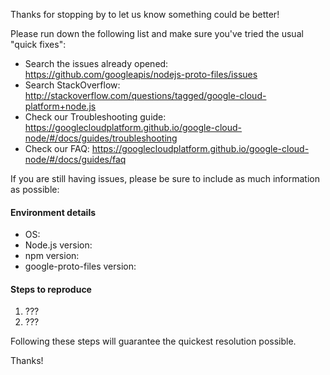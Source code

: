 Thanks for stopping by to let us know something could be better!

Please run down the following list and make sure you've tried the usual "quick
fixes":

  - Search the issues already opened: https://github.com/googleapis/nodejs-proto-files/issues
  - Search StackOverflow: http://stackoverflow.com/questions/tagged/google-cloud-platform+node.js
  - Check our Troubleshooting guide: https://googlecloudplatform.github.io/google-cloud-node/#/docs/guides/troubleshooting
  - Check our FAQ: https://googlecloudplatform.github.io/google-cloud-node/#/docs/guides/faq

If you are still having issues, please be sure to include as much information as
possible:

#### Environment details

  - OS:
  - Node.js version:
  - npm version:
  - google-proto-files version:

#### Steps to reproduce

  1. ???
  2. ???

Following these steps will guarantee the quickest resolution possible.

Thanks!
